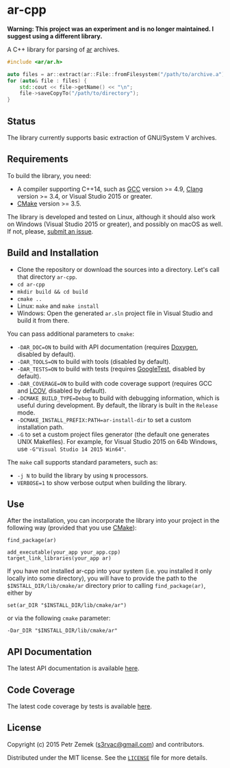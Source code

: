 ar-cpp
======

**Warning: This project was an experiment and is no longer maintained. I
suggest using a different library.**

A C++ library for parsing of [ar](https://en.wikipedia.org/wiki/Ar_(Unix))
archives.

``` cpp
#include <ar/ar.h>

auto files = ar::extract(ar::File::fromFilesystem("/path/to/archive.a"));
for (auto& file : files) {
    std::cout << file->getName() << "\n";
    file->saveCopyTo("/path/to/directory");
}
```

Status
------

The library currently supports basic extraction of GNU/System V archives.

Requirements
------------

To build the library, you need:
* A compiler supporting C++14, such as [GCC](https://gcc.gnu.org/) version >=
  4.9, [Clang](http://clang.llvm.org/) version >= 3.4, or Visual
  Studio 2015 or greater.
* [CMake](https://cmake.org/) version >= 3.5.

The library is developed and tested on Linux, although it should also work on
Windows (Visual Studio 2015 or greater), and possibly on macOS as well. If not,
please, [submit an issue](https://github.com/s3rvac/ar-cpp/issues).

Build and Installation
----------------------

* Clone the repository or download the sources into a directory. Let's call that
  directory `ar-cpp`.
* `cd ar-cpp`
* `mkdir build && cd build`
* `cmake ..`
* Linux: `make` and `make install`
* Windows: Open the generated `ar.sln` project file in Visual Studio and build it
  from there.

You can pass additional parameters to `cmake`:
* `-DAR_DOC=ON` to build with API documentation (requires
  [Doxygen](http://www.doxygen.org/), disabled by default).
* `-DAR_TOOLS=ON` to build with tools (disabled by default).
* `-DAR_TESTS=ON` to build with tests (requires
  [GoogleTest](https://github.com/google/googletest), disabled by default).
* `-DAR_COVERAGE=ON` to build with code coverage support (requires GCC and
  [LCOV](http://ltp.sourceforge.net/coverage/lcov.php), disabled by default).
* `-DCMAKE_BUILD_TYPE=Debug` to build with debugging information, which is
  useful during development. By default, the library is built in the `Release`
  mode.
* `-DCMAKE_INSTALL_PREFIX:PATH=ar-install-dir` to set a custom installation
  path.
* `-G` to set a custom project files generator (the default one generates UNIX
  Makefiles). For example, for Visual Studio 2015 on 64b Windows, use
  `-G"Visual Studio 14 2015 Win64"`.

The `make` call supports standard parameters, such as:
* `-j N` to build the library by using `N` processors.
* `VERBOSE=1` to show verbose output when building the library.

Use
---

After the installation, you can incorporate the library into your project in
the following way (provided that you use [CMake](https://cmake.org/)):
```
find_package(ar)

add_executable(your_app your_app.cpp)
target_link_libraries(your_app ar)
```
If you have not installed ar-cpp into your system (i.e. you installed it only
locally into some directory), you will have to provide the path to the
`$INSTALL_DIR/lib/cmake/ar` directory prior to calling `find_package(ar)`,
either by
```
set(ar_DIR "$INSTALL_DIR/lib/cmake/ar")
```
or via the following `cmake` parameter:
```
-Dar_DIR "$INSTALL_DIR/lib/cmake/ar"
```

API Documentation
-----------------

The latest API documentation is available
[here](https://projects.petrzemek.net/ar-cpp/doc/latest/).

Code Coverage
-------------

The latest code coverage by tests is available
[here](https://projects.petrzemek.net/ar-cpp/coverage/latest/).

License
-------

Copyright (c) 2015 Petr Zemek (<s3rvac@gmail.com>) and contributors.

Distributed under the MIT license. See the
[`LICENSE`](https://github.com/s3rvac/ar-cpp/blob/master/LICENSE) file for more
details.
